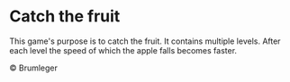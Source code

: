 # Catch the fruit

This game's purpose is to catch the fruit. It contains multiple levels. After each level the speed of which the apple falls becomes faster. 


© Brumleger
